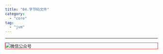 ```yaml
---
title: "04.字节码文件"
category:
  - "core"
tag:
  - "jvm"
---
```

---

<img style="border:1px red solid; display:block; margin:0 auto;" :src="$withBase('/qrcode.jpg')" alt="微信公众号" />

